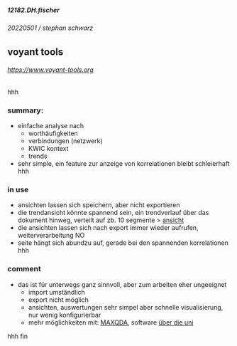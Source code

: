 ##### 12182.DH.fischer
###### 20220501 / stephan schwarz
## voyant tools
###### <https://www.voyant-tools.org>
hhh
### summary:
- einfache analyse nach 
    - worthäufigkeiten
    - verbindungen (netzwerk)
    - KWIC kontext
    - trends
- sehr simple, ein feature zur anzeige von korrelationen bleibt schleierhaft
hhh
### in use
- ansichten lassen sich speichern, aber nicht exportieren
- die trendansicht könnte spannend sein, ein trendverlauf über das dokument hinweg, verteilt auf zb. 10 segmente > [ansicht](https://voyant-tools.org/?corpus=1baea42d9dd66c349fd5fa27700489ad&query=die&view=DocumentTerms)
- die ansichten lassen sich nach export immer wieder aufrufen, weiterverarbeitung NO
- seite hängt sich abundzu auf, gerade bei den spannenden korrelationen
hhh
### comment
- das ist für unterwegs ganz sinnvoll, aber zum arbeiten eher ungeeignet       
    - import umständlich 
    - export nicht möglich
    - ansichten, auswertungen sehr simpel aber schnelle visualisierung, nur wenig konfigurierbar
    - mehr möglichkeiten mit: [MAXQDA](https://www.maxqda.de), software [über die uni](https://www.zedat.fu-berlin.de/Benutzerservice/MAXQDA)

hhh
fin